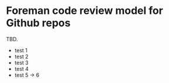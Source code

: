 # Foreman code review model for Github repos

TBD.

- test 1
- test 2
- test 3
- test 4
- test 5 -> 6
